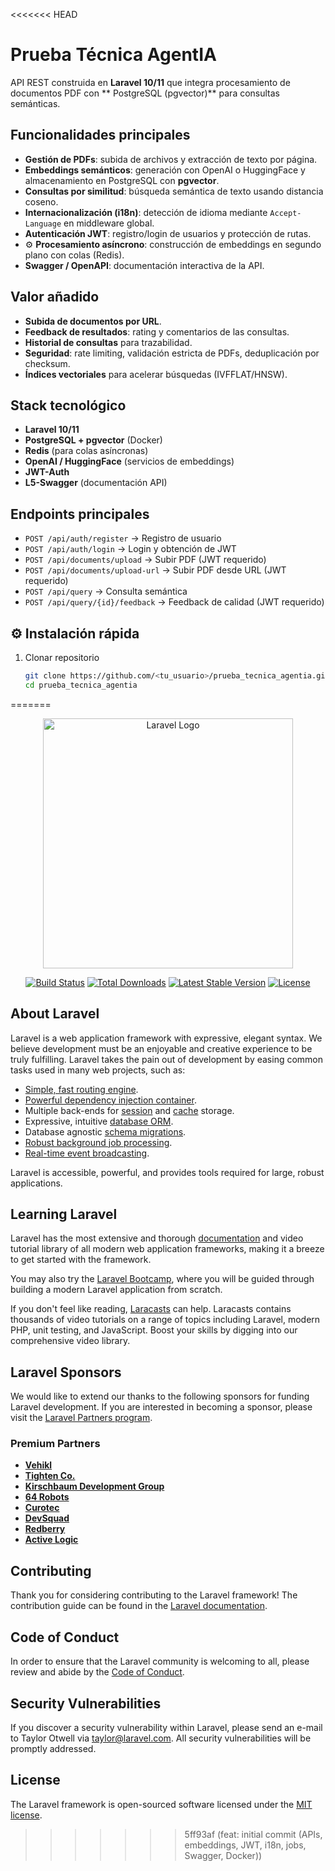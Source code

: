 <<<<<<< HEAD
# Prueba Técnica AgentIA

API REST construida en **Laravel 10/11** que integra procesamiento de documentos PDF con ** PostgreSQL (pgvector)** para consultas semánticas.

##  Funcionalidades principales
-  **Gestión de PDFs**: subida de archivos y extracción de texto por página.  
-  **Embeddings semánticos**: generación con OpenAI o HuggingFace y almacenamiento en PostgreSQL con **pgvector**.  
-  **Consultas por similitud**: búsqueda semántica de texto usando distancia coseno.  
-  **Internacionalización (i18n)**: detección de idioma mediante `Accept-Language` en middleware global.  
-  **Autenticación JWT**: registro/login de usuarios y protección de rutas.  
- ⚙ **Procesamiento asíncrono**: construcción de embeddings en segundo plano con colas (Redis).  
-  **Swagger / OpenAPI**: documentación interactiva de la API.  

##  Valor añadido
-  **Subida de documentos por URL**.  
-  **Feedback de resultados**: rating y comentarios de las consultas.  
-  **Historial de consultas** para trazabilidad.  
-  **Seguridad**: rate limiting, validación estricta de PDFs, deduplicación por checksum.  
-  **Índices vectoriales** para acelerar búsquedas (IVFFLAT/HNSW).  

##  Stack tecnológico
- **Laravel 10/11**  
- **PostgreSQL + pgvector** (Docker)  
- **Redis** (para colas asíncronas)  
- **OpenAI / HuggingFace** (servicios de embeddings)  
- **JWT-Auth**  
- **L5-Swagger** (documentación API)  

##  Endpoints principales
- `POST /api/auth/register` → Registro de usuario  
- `POST /api/auth/login` → Login y obtención de JWT  
- `POST /api/documents/upload` → Subir PDF (JWT requerido)  
- `POST /api/documents/upload-url` → Subir PDF desde URL (JWT requerido)  
- `POST /api/query` → Consulta semántica  
- `POST /api/query/{id}/feedback` → Feedback de calidad (JWT requerido)  

## ⚙ Instalación rápida
1. Clonar repositorio  
   ```bash
   git clone https://github.com/<tu_usuario>/prueba_tecnica_agentia.git
   cd prueba_tecnica_agentia
=======
<p align="center"><a href="https://laravel.com" target="_blank"><img src="https://raw.githubusercontent.com/laravel/art/master/logo-lockup/5%20SVG/2%20CMYK/1%20Full%20Color/laravel-logolockup-cmyk-red.svg" width="400" alt="Laravel Logo"></a></p>

<p align="center">
<a href="https://github.com/laravel/framework/actions"><img src="https://github.com/laravel/framework/workflows/tests/badge.svg" alt="Build Status"></a>
<a href="https://packagist.org/packages/laravel/framework"><img src="https://img.shields.io/packagist/dt/laravel/framework" alt="Total Downloads"></a>
<a href="https://packagist.org/packages/laravel/framework"><img src="https://img.shields.io/packagist/v/laravel/framework" alt="Latest Stable Version"></a>
<a href="https://packagist.org/packages/laravel/framework"><img src="https://img.shields.io/packagist/l/laravel/framework" alt="License"></a>
</p>

## About Laravel

Laravel is a web application framework with expressive, elegant syntax. We believe development must be an enjoyable and creative experience to be truly fulfilling. Laravel takes the pain out of development by easing common tasks used in many web projects, such as:

- [Simple, fast routing engine](https://laravel.com/docs/routing).
- [Powerful dependency injection container](https://laravel.com/docs/container).
- Multiple back-ends for [session](https://laravel.com/docs/session) and [cache](https://laravel.com/docs/cache) storage.
- Expressive, intuitive [database ORM](https://laravel.com/docs/eloquent).
- Database agnostic [schema migrations](https://laravel.com/docs/migrations).
- [Robust background job processing](https://laravel.com/docs/queues).
- [Real-time event broadcasting](https://laravel.com/docs/broadcasting).

Laravel is accessible, powerful, and provides tools required for large, robust applications.

## Learning Laravel

Laravel has the most extensive and thorough [documentation](https://laravel.com/docs) and video tutorial library of all modern web application frameworks, making it a breeze to get started with the framework.

You may also try the [Laravel Bootcamp](https://bootcamp.laravel.com), where you will be guided through building a modern Laravel application from scratch.

If you don't feel like reading, [Laracasts](https://laracasts.com) can help. Laracasts contains thousands of video tutorials on a range of topics including Laravel, modern PHP, unit testing, and JavaScript. Boost your skills by digging into our comprehensive video library.

## Laravel Sponsors

We would like to extend our thanks to the following sponsors for funding Laravel development. If you are interested in becoming a sponsor, please visit the [Laravel Partners program](https://partners.laravel.com).

### Premium Partners

- **[Vehikl](https://vehikl.com)**
- **[Tighten Co.](https://tighten.co)**
- **[Kirschbaum Development Group](https://kirschbaumdevelopment.com)**
- **[64 Robots](https://64robots.com)**
- **[Curotec](https://www.curotec.com/services/technologies/laravel)**
- **[DevSquad](https://devsquad.com/hire-laravel-developers)**
- **[Redberry](https://redberry.international/laravel-development)**
- **[Active Logic](https://activelogic.com)**

## Contributing

Thank you for considering contributing to the Laravel framework! The contribution guide can be found in the [Laravel documentation](https://laravel.com/docs/contributions).

## Code of Conduct

In order to ensure that the Laravel community is welcoming to all, please review and abide by the [Code of Conduct](https://laravel.com/docs/contributions#code-of-conduct).

## Security Vulnerabilities

If you discover a security vulnerability within Laravel, please send an e-mail to Taylor Otwell via [taylor@laravel.com](mailto:taylor@laravel.com). All security vulnerabilities will be promptly addressed.

## License

The Laravel framework is open-sourced software licensed under the [MIT license](https://opensource.org/licenses/MIT).
>>>>>>> 5ff93af (feat: initial commit (APIs, embeddings, JWT, i18n, jobs, Swagger, Docker))
